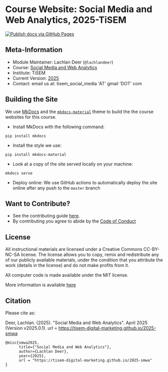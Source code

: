 # Course Website: Social Media and Web Analytics, 2025-TiSEM

[![Publish docs via GitHub Pages](https://github.com/tisem-digital-marketing/2025-smwa/actions/workflows/deploy.yaml/badge.svg)](https://github.com/tisem-digital-marketing/2025-smwa/actions/workflows/deploy.yaml)
<!-- [![DOI](https://zenodo.org/badge/DOI/10.5281/zenodo.6624035.svg)](https://doi.org/10.5281/zenodo.6624035) -->

## Meta-Information

*   Module Maintainer: Lachlan Deer (`@lachlandeer`)
*   Course: [Social Media and Web Analytics](https://uvt.osiris-student.nl/onderwijscatalogus/extern/cursus?collegejaar=huidig&taal=en&cursuscode=300459-M-6)
*   Institute: TiSEM
*   Current Version: [2025](https://tisem-digital-marketing.github.io/2025-smwa)
* Contact: email us at: tisem_social_media 'AT' gmail 'DOT' com

## Building the Site

We use [MkDocs](https://www.mkdocs.org/) and the [`mkdocs-material`](https://squidfunk.github.io/mkdocs-material/) theme to build the the course websites for this course.

* Install MkDocs with the following command:
```{.bash, id:"j29ie3c7"}
pip install mkdocs
```
* Install the style we use:
```{.bash, id:"j29ie3c7"}
pip install mkdocs-material
```
* Look at a copy of the site served locally on your machine:
```{.bash, id:"j29ie3c7"}
mkdocs serve
```
* Deploy online: We use GitHub actions to automatically deploy the site online after any push to the `master` branch 


## Want to Contribute?

* See the contributing guide [here](CONTRIBUTING.md).
* By contributing you agree to abide by the [Code of Conduct](CONDUCT.md)

## License

All instructional materials are licensed under a Creative Commons CC-BY-NC-SA license. The license allows you to copy, remix and redistribute any of our publicly available materials, under the condition that you attribute the work (details in the license) and do not make profits from it. 

All computer code is made available under the MIT license.

More information is available [here](LICENSE.md)

## Citation

Please cite as: 

Deer, Lachlan. (2025).
"Social Media and Web Analytics".
April 2025 (Version v2025.0.1). url = https://tisem-digital-marketing.github.io/2025-smwa

```
@misc{smwa2025,
      title={"Social Media and Web Analytics"},
      author={Lachlan Deer},
      year={2025},
      url = "https://tisem-digital-marketing.github.io/2025-smwa"
}
```
